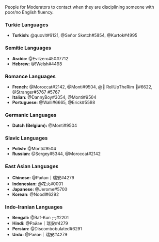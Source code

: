 People for Moderators to contact when they are disciplining someone with poor/no English fluency.

### Turkic Languages
- **Turkish:** @quovit#6121, @Señor Sketch#5854, @Kurtok#4995

### Semitic Languages
- **Arabic:** @Evilzero450#7712
- **Hebrew:** @!Welsh#4498

### Romance Languages
- **French:** @Moroccat#2142, @Monti#9504, @🍁 RollUpTheRim 🍁#6622, @Stranger#5767 
#5767
- **Italian:** @DannyBoy#3054, @Monti#9504
- **Portuguese:** @Walli#6665, @Erick#5598

### Germanic Languages
- **Dutch (Belgium):** @Monti#9504 

### Slavic Languages
- **Polish:** @Monti#9504
- **Russian:** @Sergey#5344, @Moroccat#2142

### East Asian Languages
- **Chinese:** @Pайан｜瑞安#4279
- **Indonesian:** @花火#0001
- **Japanese:** @Jerome#5700
- **Korean:** @Noodl#6292

### Indo-Iranian Languages
- **Bengali:**  @Raf-Kun ;-;#2201 
- **Hindi:**  @Pайан｜瑞安#4279
- **Persian:** @Discombobulated#6291
- **Urdu:** @Pайан｜瑞安#4279 